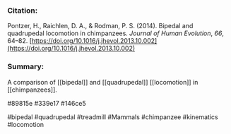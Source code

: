 ### Citation:
Pontzer, H., Raichlen, D. A., & Rodman, P. S. (2014). Bipedal and quadrupedal locomotion in chimpanzees. _Journal of Human Evolution_, _66_, 64–82. [https://doi.org/10.1016/j.jhevol.2013.10.002](https://doi.org/10.1016/j.jhevol.2013.10.002)

### Summary:

A comparison of [[bipedal]] and [[quadrupedal]] [[locomotion]] in [[chimpanzees]]. 

#89815e 
#339e17 
#146ce5 

#bipedal
#quadrupedal 
#treadmill 
#Mammals 
#chimpanzee
#kinematics 
#locomotion 